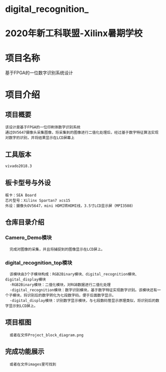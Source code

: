 # digital_recognition_
# 2020年新工科联盟-Xilinx暑期学校

# 项目名称
  基于FPGA的一位数字识别系统设计
# 项目介绍
## 项目概要
    该设计是基于FPGA的一位印刷体数字识别系统
    通过OV5647摄像头采集图像，将采集到的图像进行二值化处理后，经过基于数字特征算法实现对数字的识别，并将结果显示在LCD屏幕上
## 工具版本
    vivado2018.3
## 板卡型号与外设
    板卡：SEA Board
    芯片型号：Xilinx Spartan7 xcs15
    外设：摄像头OV5647，mini HDMI转HDMI线，3.5寸LCD显示屏（MPI3508）
 ## 仓库目录介绍
  ### Camero_Demo模块
      完成对图像的采集，并且将捕捉到的图像显示在LCD屏上。
  ### digital_recognition_top模块
      该模块由3个子模块构成：RGB2Binary模块、digital_recognition模块、digital_display模块
      ·RGB2Binary模块：二值化模块，对RGB数据进行二值化处理
      ·digital_recognition模块：数字识别模块，基于数字特征实现数字识别。该模块还有一个子模块，将识别后的数字转化为七段数字码，便于后面数字显示。
      ·digital_display模块：识别数字显示模块，与七段数码管显示原理类似，将识别后的数字显示到LCD屏上。
## 项目框图
      或者在文件Project_block_diagram.png
## 完成功能展示
      或者在文件images里可找到
